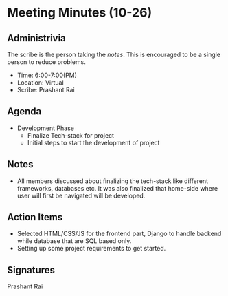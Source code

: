 
# Meeting Minutes (10-26)

## Administrivia
The scribe is the person taking the _notes_. This is encouraged to be a single person to reduce problems.
* Time: 6:00-7:00(PM)
* Location: Virtual
* Scribe: Prashant Rai

## Agenda
* Development Phase
  * Finalize Tech-stack for project
  * Initial steps to start the development of project

## Notes
* All members discussed about finalizing the tech-stack like different frameworks, databases etc. It was also finalized that home-side where user will first be navigated will be developed.


## Action Items
* Selected HTML/CSS/JS for the frontend part, Django to handle backend while database that are SQL based only.
* Setting up some project requirements to get started.


## Signatures
Prashant Rai  

